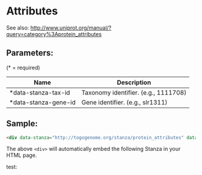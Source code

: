 Attributes
==================

See also: http://www.uniprot.org/manual/?query=category%3Aprotein_attributes

## Parameters:

(* = required)

| Name                 | Description                          |
|----------------------|--------------------------------------|
| *data-stanza-tax-id  | Taxonomy identifier. (e.g., 1111708) |
| *data-stanza-gene-id | Gene identifier. (e.g., slr1311)     |

## Sample:

```html
<div data-stanza="http://togogenome.org/stanza/protein_attributes" data-stanza-tax-id="1111708" data-stanza-gene-id="slr1311"></div>
```

The above `<div>` will automatically embed the following Stanza in your HTML page.

<div data-stanza="http://togogenome.org/stanza/protein_attributes" data-stanza-tax-id="1111708" data-stanza-gene-id="slr1311"></div>

test:
<div data-stanza="http://localhost:3000/protein_attributes" data-stanza-tax-id="1111708" data-stanza-gene-id="slr1311"></div>
